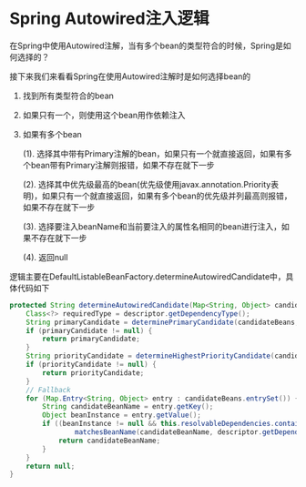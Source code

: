 # Spring Autowired注入逻辑

在Spring中使用Autowired注解，当有多个bean的类型符合的时候，Spring是如何选择的？

接下来我们来看看Spring在使用Autowired注解时是如何选择bean的

1. 找到所有类型符合的bean
2. 如果只有一个，则使用这个bean用作依赖注入
3. 如果有多个bean
	
	(1). 选择其中带有Primary注解的bean，如果只有一个就直接返回，如果有多个bean带有Primary注解则报错，如果不存在就下一步

	(2). 选择其中优先级最高的bean(优先级使用javax.annotation.Priority表明)，如果只有一个就直接返回，如果有多个bean的优先级并列最高则报错，如果不存在就下一步

	(3). 选择要注入beanName和当前要注入的属性名相同的bean进行注入，如果不存在就下一步
	
	(4). 返回null

逻辑主要在DefaultListableBeanFactory.determineAutowiredCandidate中，具体代码如下
```java
protected String determineAutowiredCandidate(Map<String, Object> candidateBeans,DependencyDescriptordescriptor) {
	Class<?> requiredType = descriptor.getDependencyType();
	String primaryCandidate = determinePrimaryCandidate(candidateBeans, requiredType);
	if (primaryCandidate != null) {
		return primaryCandidate;
	}
	String priorityCandidate = determineHighestPriorityCandidate(candidateBeans, requiredType);
	if (priorityCandidate != null) {
		return priorityCandidate;
	}
	// Fallback
	for (Map.Entry<String, Object> entry : candidateBeans.entrySet()) {
		String candidateBeanName = entry.getKey();
		Object beanInstance = entry.getValue();
		if ((beanInstance != null && this.resolvableDependencies.containsValue(beanInstance)) ||
				matchesBeanName(candidateBeanName, descriptor.getDependencyName())) {
			return candidateBeanName;
		}
	}
	return null;
}
```